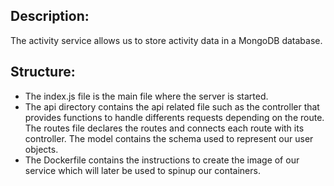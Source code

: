 ## Description:
The activity service allows us to store activity data in a MongoDB database.
## Structure:

* The index.js file is the main file where the server is started.
* The api directory contains the api related file such as the controller that provides functions to handle differents requests depending on the route. The routes file declares the routes and connects each route with its controller. The model contains the schema used to represent our user objects.
* The Dockerfile contains the instructions to create the image of our service which will later be used to spinup our containers.

